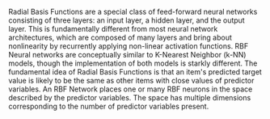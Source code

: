 Radial Basis Functions are a special class of feed-forward neural networks consisting of three layers: an input layer, a hidden layer, and the output layer. This is fundamentally different from most neural network architectures, which are composed of many layers and bring about nonlinearity by recurrently applying non-linear activation functions.
RBF Neural networks are conceptually similar to K-Nearest Neighbor (k-NN) models, though the implementation of both models is starkly different. The fundamental idea of Radial Basis Functions is that an item's predicted target value is likely to be the same as other items with close values of predictor variables. An RBF Network places one or many RBF neurons in the space described by the predictor variables. The space has multiple dimensions corresponding to the number of predictor variables present.
